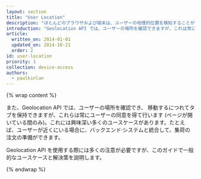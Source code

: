 ```yaml
---
layout: section
title: "User Location"
description: "ほとんどのブラウザおよび端末は、ユーザーの地理的位置を検知することができます。 お使いのサイトやアプリ内でユーザーの場所を使って作業する方法を学習します。"
introduction: "Geolocation API では、ユーザーの場所を確認できますが、これは常にユーザーの 同意を得て行います。」 この機能は、ユーザーのクエリの一部として使用することができます。たとえば、 目的地点に人を案内するなどです。 また、「ジオ タグ」ユーザーが作成したいくつかのコンテンツに使用することができます。たとえば、 写真を撮った場所に印を付ける などです。"
article:
  written_on: 2014-01-01
  updated_on: 2014-10-21
  order: 2
id: user-location
priority: 1
collection: device-access
authors:
  - paulkinlan
---
```


{% wrap content %}

また、Geolocation API では、ユーザーの場所を確認でき、
移動するにつれてタブを保持できますが、これらは常にユーザーの同意を得て行います (ページが開いている間のみ)。これには興味深い多くのユースケースがあります。たとえば、ユーザーが近くにいる場合に、バックエンド·システムと統合して、集荷の注文の準備ができます。

Geolocation API を使用する際には多くの注意が必要ですが、このガイドで一般的なユースケースと解決策を説明します。

{% endwrap %}
